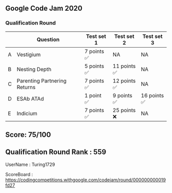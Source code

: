 ## Google Code Jam 2020

### Qualification Round

|     | Question                     | Test set 1        | Test set 2   | Test set 3 |
| --- | ---------------------------- | ----------------- | ------------- | ----------- |
| A   | Vestigium                    |  7 points<br/> ✅         |  NA            |   NA          | 
| B   | Nesting Depth                |  5 points<br/> ✅        | 11 points<br/> ✅            |   NA          |
| C   | Parenting Partnering Returns |  7 points<br/> ✅        | 12 points<br/> ✅            |   NA          |
| D   | ESAb ATAd                    |  1 point<br/>  ✅        | 9 points<br/>  ✅           | 16 points<br/>✅ |
| E   | Indicium                     |  7 points<br/> ✅        | 25 points<br/> ❌    |    NA         |


## Score: 75/100

## Qualification Round Rank : 559

UserName : Turing1729

ScoreBoard : https://codingcompetitions.withgoogle.com/codejam/round/000000000019fd27  
